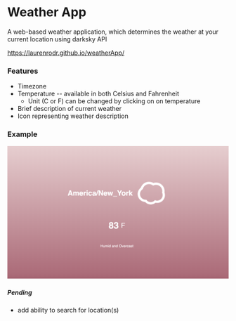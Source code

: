 # Weather App
A web-based weather application, which determines the weather at your current location using darksky API

https://laurenrodr.github.io/weatherApp/

### Features
* Timezone
* Temperature -- available in both Celsius and Fahrenheit
    - Unit (C or F) can be changed by clicking on on temperature
* Brief description of current weather
* Icon representing weather description

### Example
![New York Timezone Example](https://github.com/laurenrodr/weatherApp/blob/main/weatherAppEx.png)

##### Pending
* add ability to search for location(s)
